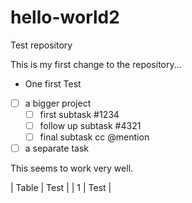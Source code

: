 # hello-world2

Test repository

This is my first change to the repository...

* One first Test

- [ ] a bigger project
  - [ ] first subtask #1234
  - [ ] follow up subtask #4321
  - [ ] final subtask cc @mention
- [ ] a separate task

This seems to work very well.

| Table | Test |
| 1 | Test |

